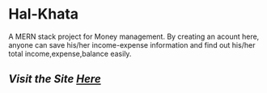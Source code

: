 # Hal-Khata
A MERN stack project for Money management. By creating an acount here, anyone can save his/her income-expense information and find out his/her total income,expense,balance easily.

## _Visit the Site_ [_*Here*_](https://hal-khata.herokuapp.com/)
